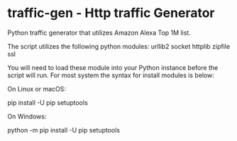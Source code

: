 # traffic-gen - Http traffic Generator
Python traffic generator that utilizes Amazon Alexa Top 1M list.

The script utilizes the following python modules:
urllib2 
socket 
httplib 
zipfile 
ssl

You will need to load these module into your Python instance before the script will run. 
For most system the syntax for install modules is below:

On Linux or macOS:

pip install -U pip setuptools

On Windows:

python -m pip install -U pip setuptools
